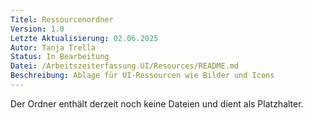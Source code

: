 ```yaml
---
Titel: Ressourcenordner
Version: 1.0
Letzte Aktualisierung: 02.06.2025
Autor: Tanja Trella
Status: In Bearbeitung
Datei: /Arbeitszeiterfassung.UI/Resources/README.md
Beschreibung: Ablage für UI-Ressourcen wie Bilder und Icons
---
```


Der Ordner enthält derzeit noch keine Dateien und dient als Platzhalter.
